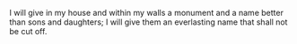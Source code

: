 I will give in my house and within my walls a monument and a name better than sons and daughters; I will give them an everlasting name that shall not be cut off.
